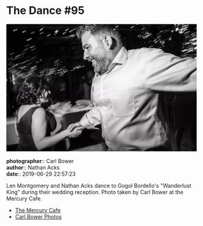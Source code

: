 # The Dance #95

![Len Montgomery and Nathan Acks dance](assets/2019-06-29-set-4-the-dance-95.webp)

**photographer**:: Carl Bower  
**author**:: Nathan Acks  
**date**:: 2019-06-29 22:57:23

Len Montgomery and Nathan Acks dance to Gogol Bordello's "Wanderlust King" during their wedding reception. Photo taken by Carl Bower at the Mercury Cafe.

* [The Mercury Cafe](http://mercurycafe.com)
* [Carl Bower Photos](https://carlbowerphotos.com)

